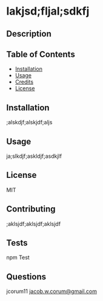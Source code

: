 
  # lakjsd;fljal;sdkfj

  ## Description

  ## Table of Contents
  * [Installation](#installation)
  * [Usage](#usage)
  * [Credits](#credits)
  * [License](#license)

  ## Installation
  ;alskdjf;alskjdf;aljs

  ## Usage
  ja;slkdjf;askldjf;asdkjlf

  ## License
  MIT
  ## Contributing
  ;aklsjdf;aklsjdf;aklsjdf

  ## Tests
  npm Test

  ## Questions
  jcorum11
  jacob.w.corum@gmail.com
